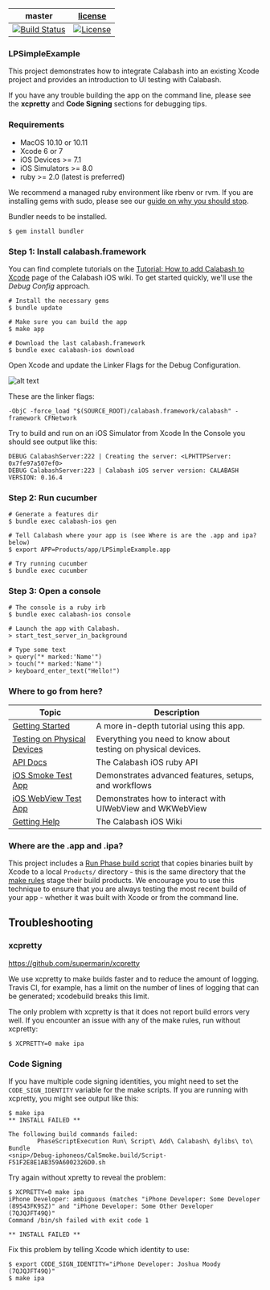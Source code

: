 | master  |  [license](LICENSE) |
|---------|---------------------|
|[![Build Status](https://travis-ci.org/calabash/calabash-ios-example.svg?branch=master)](https://travis-ci.org/calabash/calabash-ios-example)| [![License](https://img.shields.io/badge/licence-MIT-blue.svg)](http://opensource.org/licenses/MIT)|

### LPSimpleExample

This project demonstrates how to integrate Calabash into an existing Xcode
project and provides an introduction to UI testing with Calabash.

If you have any trouble building the app on the command line, please see
the **xcpretty** and **Code Signing** sections for debugging tips.

### Requirements

* MacOS 10.10 or 10.11
* Xcode 6 or 7
* iOS Devices >= 7.1
* iOS Simulators >= 8.0
* ruby >= 2.0 (latest is preferred)

We recommend a managed ruby environment like rbenv or rvm.  If you are
installing gems with sudo, please see our [guide on why you should stop](https://github.com/calabash/calabash-ios/wiki/Best-Practice:--Never-install-gems-with-sudo).

Bundler needs to be installed.

```
$ gem install bundler
```

### Step 1: Install calabash.framework

You can find complete tutorials on the [Tutorial: How to add Calabash to
Xcode](https://github.com/calabash/calabash-ios/wiki/Tutorial%3A-How-to-add-Calabash-to-Xcode)
page of the Calabash iOS wiki.  To get started quickly, we'll use the
_Debug Config_ approach.

```
# Install the necessary gems
$ bundle update

# Make sure you can build the app
$ make app

# Download the last calabash.framework
$ bundle exec calabash-ios download
```

Open Xcode and update the Linker Flags for the Debug Configuration.

![alt text](https://cloud.githubusercontent.com/assets/466104/10670656/c9c97312-78e6-11e5-8214-750a47a065eb.png "Link calabash.framework")

These are the linker flags:

```
-ObjC -force_load "$(SOURCE_ROOT)/calabash.framework/calabash" -framework CFNetwork
```

Try to build and run on an iOS Simulator from Xcode   In the Console you should see
output like this:

```
DEBUG CalabashServer:222 | Creating the server: <LPHTTPServer: 0x7fe97a507ef0>
DEBUG CalabashServer:223 | Calabash iOS server version: CALABASH VERSION: 0.16.4
```

### Step 2: Run cucumber

```
# Generate a features dir
$ bundle exec calabash-ios gen

# Tell Calabash where your app is (see Where is are the .app and ipa? below)
$ export APP=Products/app/LPSimpleExample.app

# Try running cucumber
$ bundle exec cucumber
```

### Step 3: Open a console

```
# The console is a ruby irb
$ bundle exec calabash-ios console

# Launch the app with Calabash.
> start_test_server_in_background

# Type some text
> query("* marked:'Name'")
> touch("* marked:'Name'")
> keyboard_enter_text("Hello!")
```

### Where to go from here?

| Topic | Description |
|-------|-------------|
| [Getting Started](https://github.com/calabash/calabash-ios/wiki/Getting-Started) | A more in-depth tutorial using this app. |
| [Testing on Physical Devices](https://github.com/calabash/calabash-ios/wiki/Testing-on-Physical-Devices) | Everything you need to know about testing on physical devices. |
| [API Docs](http://calabashapi.xamarin.com/ios) | The Calabash iOS ruby API |
| [iOS Smoke Test App](https://github.com/calabash/ios-smoke-test-app) | Demonstrates advanced features, setups, and workflows|
| [iOS WebView Test App](https://github.com/calabash/ios-webview-test-app) | Demonstrates how to interact with UIWebView and WKWebView|
| [Getting Help](https://github.com/calabash/calabash-ios/wiki) | The Calabash iOS Wiki |

### Where are the .app and .ipa?

This project includes a [Run Phase build script](https://github.com/calabash/calabash-ios-example/blob/master/bin/xcode-build-phase/stage-LPSimpleExample-products.sh) that copies binaries built by Xcode to a local `Products/` directory - this is the same directory that the [make rules](https://github.com/calabash/calabash-ios-example/blob/master/Makefile) stage their build products. We encourage you to use this technique to ensure that you are always testing the most recent build of your app - whether it was built with Xcode or from the command line.

## Troubleshooting

### xcpretty

https://github.com/supermarin/xcpretty

We use xcpretty to make builds faster and to reduce the amount of
logging.  Travis CI, for example, has a limit on the number of lines of
logging that can be generated; xcodebuild breaks this limit.

The only problem with xcpretty is that it does not report build errors
very well.  If you encounter an issue with any of the make rules, run
without xcpretty:

```
$ XCPRETTY=0 make ipa
```

### Code Signing

If you have multiple code signing identities, you might need to set the
`CODE_SIGN_IDENTITY` variable for the make scripts.  If you are running
with xcpretty, you might see output like this:

```
$ make ipa
** INSTALL FAILED **

The following build commands failed:
        PhaseScriptExecution Run\ Script\ Add\ Calabash\ dylibs\ to\
Bundle
<snip>/Debug-iphoneos/CalSmoke.build/Script-F51F2E8E1AB359A6002326D0.sh
```

Try again without xpretty to reveal the problem:

```
$ XCPRETTY=0 make ipa
iPhone Developer: ambiguous (matches "iPhone Developer: Some Developer
(89543FK9SZ)" and "iPhone Developer: Some Other Developer (7QJQJFT49Q)"
Command /bin/sh failed with exit code 1

** INSTALL FAILED **
```

Fix this problem by telling Xcode which identity to use:

```
$ export CODE_SIGN_IDENTITY="iPhone Developer: Joshua Moody (7QJQJFT49Q)"
$ make ipa
```

